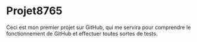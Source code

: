 # Projet8765
Ceci est mon premier projet sur GitHub, qui me servira pour comprendre le fonctionnement de GitHub et effectuer toutes sortes de tests.
